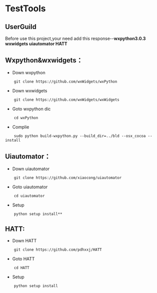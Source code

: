 # TestTools

UserGuild
---------

Before use this project,your need add this response--**wxpython3.0.3 wxwidgets uiautomator  HATT**


Wxpython&wxwidgets：
-------------------

- Down wxpython

```shell
	git clone https://github.com/wxWidgets/wxPython
```

- Down wxwidgets

```shell
	git clone https://github.com/wxWidgets/wxWidgets
```

- Goto wxpython dic

```shell
	cd wxPython
```

- Complie
```shell
	sudo python build-wxpython.py --build_dir=../bld --osx_cocoa --install
```

Uiautomator：
------------

- Down uiautomator

```shell
	git clone https://github.com/xiaocong/uiautomator
```

- Goto uiautomator

```shell
	cd uiautomator
```

- Setup

```shell
	python setup install**
```

HATT:
-----

- Down HATT

```shell
	git clone https://github.com/pdhxxj/HATT
```

- Goto HATT

```shell	
	cd HATT
```

- Setup

```shell
	python setup install
```